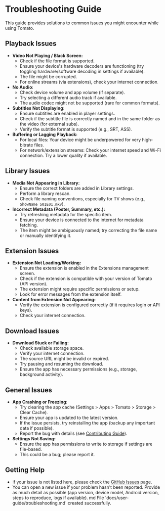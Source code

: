 # Troubleshooting Guide

This guide provides solutions to common issues you might encounter while using Tomato.

## Playback Issues

- **Video Not Playing / Black Screen:**
    - Check if the file format is supported.
    - Ensure your device's hardware decoders are functioning (try toggling hardware/software decoding in settings if available).
    - The file might be corrupted.
    - For online streams (via extensions), check your internet connection.
- **No Audio:**
    - Check device volume and app volume (if separate).
    - Try selecting a different audio track if available.
    - The audio codec might not be supported (rare for common formats).
- **Subtitles Not Displaying:**
    - Ensure subtitles are enabled in player settings.
    - Check if the subtitle file is correctly named and in the same folder as the video (for external subs).
    - Verify the subtitle format is supported (e.g., SRT, ASS).
- **Buffering or Lagging Playback:**
    - For local files: Your device might be underpowered for very high-bitrate files.
    - For network/extension streams: Check your internet speed and Wi-Fi connection. Try a lower quality if available.

## Library Issues

- **Media Not Appearing in Library:**
    - Ensure the correct folders are added in Library settings.
    - Perform a library rescan.
    - Check file naming conventions, especially for TV shows (e.g., `ShowName S01E01.mkv`).
- **Incorrect Metadata (Poster, Summary, etc.):**
    - Try refreshing metadata for the specific item.
    - Ensure your device is connected to the internet for metadata fetching.
    - The item might be ambiguously named; try correcting the file name or manually identifying it.

## Extension Issues

- **Extension Not Loading/Working:**
    - Ensure the extension is enabled in the Extensions management screen.
    - Check if the extension is compatible with your version of Tomato (API version).
    - The extension might require specific permissions or setup.
    - Look for error messages from the extension itself.
- **Content from Extension Not Appearing:**
    - Verify the extension is configured correctly (if it requires login or API keys).
    - Check your internet connection.

## Download Issues

- **Download Stuck or Failing:**
    - Check available storage space.
    - Verify your internet connection.
    - The source URL might be invalid or expired.
    - Try pausing and resuming the download.
    - Ensure the app has necessary permissions (e.g., storage, background activity).

## General Issues

- **App Crashing or Freezing:**
    - Try clearing the app cache (Settings > Apps > Tomato > Storage > Clear Cache).
    - Ensure your app is updated to the latest version.
    - If the issue persists, try reinstalling the app (backup any important data if possible).
    - Report the bug with details (see [Contributing Guide](../development/contributing.md)).
- **Settings Not Saving:**
    - Ensure the app has permissions to write to storage if settings are file-based.
    - This could be a bug; please report it.

## Getting Help

- If your issue is not listed here, please check the [GitHub Issues](https://github.com/your-repo/tomato/issues) page.
- You can open a new issue if your problem hasn't been reported. Provide as much detail as possible (app version, device model, Android version, steps to reproduce, logs if available).
md
File 'docs/user-guide/troubleshooting.md' created successfully.
